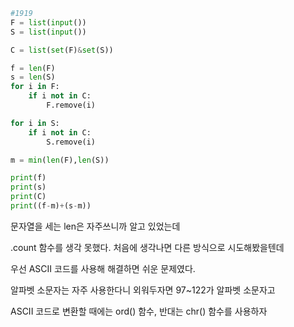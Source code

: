 ```python
#1919
F = list(input())
S = list(input())

C = list(set(F)&set(S))

f = len(F)
s = len(S)
for i in F:
    if i not in C:
        F.remove(i)

for i in S:
    if i not in C:
        S.remove(i)

m = min(len(F),len(S))

print(f)
print(s)
print(C)
print((f-m)+(s-m))
```

문자열을 세는 len은 자주쓰니까 알고 있었는데 

.count 함수를 생각 못했다. 처음에 생각나면 다른 방식으로 시도해봤을텐데



우선 ASCII 코드를 사용해 해결하면 쉬운 문제였다.

알파벳 소문자는 자주 사용한다니 외워두자면 97~122가 알파벳 소문자고

ASCII 코드로 변환할 때에는 ord() 함수, 반대는 chr() 함수를 사용하자

 
